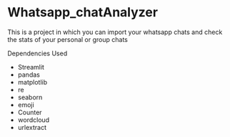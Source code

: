 # Whatsapp_chatAnalyzer

This is a project in which you can import your whatsapp chats and check the stats of your personal or group chats

Dependencies Used
 - Streamlit
 - pandas
 - matplotlib
 - re
 - seaborn
 - emoji
 - Counter
 - wordcloud
 - urlextract
